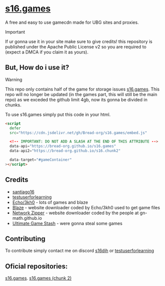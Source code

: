 # [s16.games](https://gustambolopez.github.io/s16.games/)

A free and easy to use gamecdn made for UBG sites and proxies.
> [!IMPORTANT]
> If ur gonna use it in your site make sure to give credits! this repository is published under the Apache Public License v2 so you are required to (expect a DMCA if you claim it as yours).

## But, How do i use it?
> [!WARNING]
> This repo only contains half of the game for storage issues [s16.games](https://gustambolopez.github.io/s16.games/).
> This repo will no longer be updated (in the games part, this will still be the main repo) as we exceded the github limit 4gb, now its gonna be divided in chunks.

To use s16.games simply put this code in your html. 
```html
<script
  defer
  src="https://cdn.jsdelivr.net/gh/Bread-org/s16.games/embed.js"

  <!-- IMPORTANT: DO NOT ADD A SLASH AT THE END OF THIS ATTRIBUTE -->
  data-api="https://bread-org.github.io/s16.games"
  data-api2="https://bread-org.github.io/s16.chunk2"

  data-target="#gameContainer"
></script>
```

## Credits

- [santiago16](https://github.com/gustambolopez)
- [testuserforlearning](https://github.com/coding4hours)
- [Echo/3kh0](https://github.com/3kh0) - lots of games and blaze
- [Blaze](https://github.com/embr-dev/blaze) - website downloader coded by Echo/3kh0 used to get game files
- [Network Zipper](https://github.com/idk) - website downloader coded by the people at gn-math.github.io
- [Ultimate Game Stash](https://docs.google.com/document/d/1_FmH3BlSBQI7FGgAQL59-ZPe8eCxs35wel6JUyVaG8Q/) - were gonna steal some games

## Contributing
To contribute simply contact me on discord [s16dih](https://discordapp.com/users/958708562035638362) or [testuserforlearning](https://discordapp.com/users/1208197331439063051)

## Oficial repositories:
[s16.games](github.com/Bread-org/s16.games).
[s16.games (chunk 2)](https://github.com/Bread-org/s16.chunk2)

